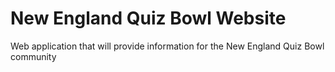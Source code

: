 # New England Quiz Bowl Website
Web application that will provide information for the New England Quiz Bowl community
